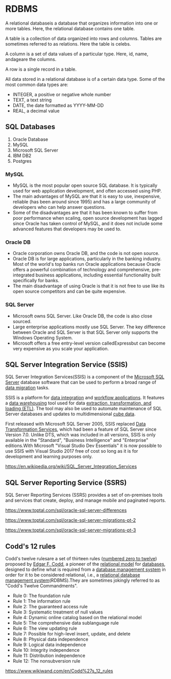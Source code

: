 # RDBMS

A relational databaseis a database that organizes information into one or more tables. Here, the relational database contains one table.

A table is a collection of data organized into rows and columns. Tables are sometimes referred to as relations. Here the table is celebs.

A column is a set of data values of a particular type. Here, id, name, andageare the columns.

A row is a single record in a table.

All data stored in a relational database is of a certain data type. Some of the most common data types are:

- INTEGER, a positive or negative whole number
- TEXT, a text string
- DATE, the date formatted as YYYY-MM-DD
- REAL, a decimal value

## SQL Databases

1. Oracle Database
2. MySQL
3. Microsoft SQL Server
4. IBM DB2
5. Postgres

### MySQL

- MySQL is the most popular open source SQL database. It is typically used for web application development, and often accessed using PHP.
- The main advantages of MySQL are that it is easy to use, inexpensive, reliable (has been around since 1995) and has a large community of developers who can help answer questions.
- Some of the disadvantages are that it has been known to suffer from poor performance when scaling, open source development has lagged since Oracle has taken control of MySQL, and it does not include some advanced features that developers may be used to.

### Oracle DB

- Oracle corporation owns Oracle DB, and the code is not open source.
- Oracle DB is for large applications, particularly in the banking industry. Most of the world's top banks run Oracle applications because Oracle offers a powerful combination of technology and comprehensive, pre-integrated business applications, including essential functionality built specifically for banks.
- The main disadvantage of using Oracle is that it is not free to use like its open source competitors and can be quite expensive.

### SQL Server

- Microsoft owns SQL Server. Like Oracle DB, the code is also close sourced.
- Large enterprise applications mostly use SQL Server. The key difference between Oracle and SQL Server is that SQL Server only supports the Windows Operating System.
- Microsoft offers a free entry-level version calledExpressbut can become very expensive as you scale your application.

## SQL Server Integration Service (SSIS)

SQL Server Integration Services(SSIS) is a component of the [Microsoft SQL Server](https://en.wikipedia.org/wiki/Microsoft_SQL_Server) database software that can be used to perform a broad range of [data migration](https://en.wikipedia.org/wiki/Data_migration) tasks.

SSIS is a platform for [data integration](https://en.wikipedia.org/wiki/Data_integration) and [workflow applications](https://en.wikipedia.org/wiki/Workflow_application). It features a [data warehousing](https://en.wikipedia.org/wiki/Data_warehouse) tool used for data [extraction, transformation, and loading (ETL)](https://en.wikipedia.org/wiki/Extract,_transform,_load). The tool may also be used to automate maintenance of SQL Server databases and updates to multidimensional [cube data](https://en.wikipedia.org/wiki/OLAP_cube).

First released with Microsoft SQL Server 2005, SSIS replaced [Data Transformation Services](https://en.wikipedia.org/wiki/Data_Transformation_Services), which had been a feature of SQL Server since Version 7.0. Unlike DTS, which was included in all versions, SSIS is only available in the "Standard", "Business Intelligence" and "Enterprise" editions.With Microsoft "Visual Studio Dev Essentials" it is now possible to use SSIS with Visual Studio 2017 free of cost so long as it is for development and learning purposes only.

<https://en.wikipedia.org/wiki/SQL_Server_Integration_Services>

## SQL Server Reporting Service (SSRS)

SQL Server Reporting Services (SSRS) provides a set of on-premises tools and services that create, deploy, and manage mobile and paginated reports.

<https://www.toptal.com/sql/oracle-sql-server-differences>

<https://www.toptal.com/sql/oracle-sql-server-migrations-pt-2>

<https://www.toptal.com/sql/oracle-sql-server-migrations-pt-3>

## Codd's 12 rules

Codd's twelve rulesare a set of thirteen rules ([numbered zero to twelve](https://www.wikiwand.com/en/Zero-based_numbering)) proposed by [Edgar F. Codd](https://www.wikiwand.com/en/Edgar_F._Codd), a pioneer of the [relational model](https://www.wikiwand.com/en/Relational_model) for [databases](https://www.wikiwand.com/en/Database), designed to define what is required from a [database management system](https://www.wikiwand.com/en/Database_management_system) in order for it to be considered relational, i.e., a [relational database management system](https://www.wikiwand.com/en/Relational_database_management_system)(RDBMS).They are sometimes jokingly referred to as "Codd's Twelve Commandments".

- Rule 0: The foundation rule
- Rule 1: The information rule
- Rule 2: The guaranteed access rule
- Rule 3: Systematic treatment of null values
- Rule 4: Dynamic online catalog based on the relational model
- Rule 5: The comprehensive data sublanguage rule
- Rule 6: The view updating rule
- Rule 7: Possible for high-level insert, update, and delete
- Rule 8: Physical data independence
- Rule 9: Logical data independence
- Rule 10: Integrity independence
- Rule 11: Distribution independence
- Rule 12: The nonsubversion rule

<https://www.wikiwand.com/en/Codd%27s_12_rules>
